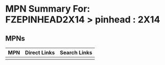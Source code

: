 



# MPN Summary For: FZEPINHEAD2X14 > pinhead : 2X14

## MPNs
  

|MPN|Direct Links|Search Links|
| :--- | :--- | :--- |
||||
